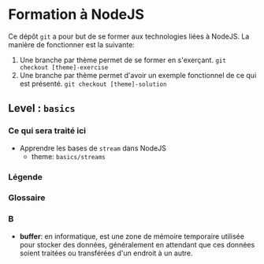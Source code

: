 # Formation à NodeJS

Ce dépôt ``git`` a pour but de se former aux technologies liées à NodeJS. La manière de fonctionner est la suivante: 

1. Une branche par thème permet de se former en s'exerçant. `git checkout [theme]-exercise`
2. Une branche par thème permet d'avoir un exemple fonctionnel de ce qui est présenté. `git checkout [theme]-solution`

## Level : `basics`

### Ce qui sera traité ici

* Apprendre les bases de `stream` dans NodeJS 
  * theme: `basics/streams`

### Légende
<!-- 
Couleur                                                                                                                    | signification
---------------------------------------------------------------------------------------------------------------------------|-----------------
<span style="color: #000; background-color:#e8e8e8; padding: 10px 20px; border: 1px solid #000; line-height:50px;"></span> | Non déployable
<span style="color: #000; background-color:#00FF00; padding: 10px 20px; border: 1px solid #000; line-height:50px;"></span> | A déployer
<span style="color: #000; background-color:#6FA2FF; padding: 10px 20px; border: 1px solid #000; line-height:50px;"></span> | Services managés
<span style="color: #000; background-color:#a6a6a6; padding: 10px 20px; border: 1px solid #000; line-height:50px;"></span> | SI externe -->

### Glossaire
### B

* **buffer**: en informatique, est une zone de mémoire temporaire utilisée pour stocker des données, généralement en attendant que ces données soient traitées ou transférées d'un endroit à un autre.
